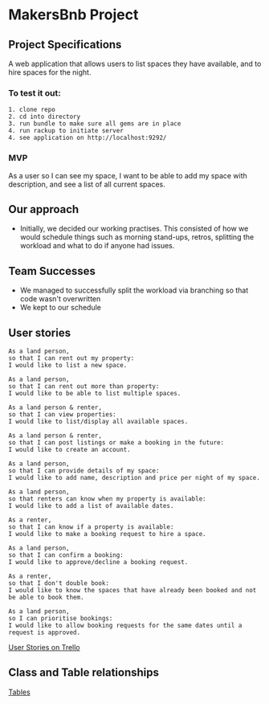 # MakersBnb Project

## Project Specifications 

A web application that allows users to list spaces they have available, and to hire spaces for the night.

### To test it out:
```
1. clone repo
2. cd into directory 
3. run bundle to make sure all gems are in place
4. run rackup to initiate server
4. see application on http://localhost:9292/
```

### MVP

As a user so I can see my space, I want to be able to add my space with description, and see a list of all current spaces.

## Our approach
- Initially, we decided our working practises.  This consisted of how we would schedule things such as morning stand-ups, retros, splitting the workload and what to do if anyone had issues.

## Team Successes
- We managed to successfully split the workload via branching so that code wasn't overwritten
- We kept to our schedule


## User stories 

```
As a land person,
so that I can rent out my property:
I would like to list a new space.

As a land person,
so that I can rent out more than property:
I would like to be able to list multiple spaces.

As a land person & renter,
so that I can view properties:
I would like to list/display all available spaces.

As a land person & renter,
so that I can post listings or make a booking in the future:
I would like to create an account.

As a land person,
so that I can provide details of my space:
I would like to add name, description and price per night of my space.

As a land person,
so that renters can know when my property is available:
I would like to add a list of available dates.

As a renter,
so that I can know if a property is available:
I would like to make a booking request to hire a space.

As a land person,
so that I can confirm a booking:
I would like to approve/decline a booking request.

As a renter,
so that I don't double book:
I would like to know the spaces that have already been booked and not be able to book them.

As a land person,
so I can prioritise bookings:
I would like to allow booking requests for the same dates until a request is approved.
```

[User Stories on Trello](https://trello.com/b/ZKKImIIf/user-stories)

## Class and Table relationships

<a href="https://docs.google.com/spreadsheets/d/1H_jSUT6nYiH3smRDr0JFuki-ARcO-ci43W06j-xUydA/edit#gid=0">Tables</a>
